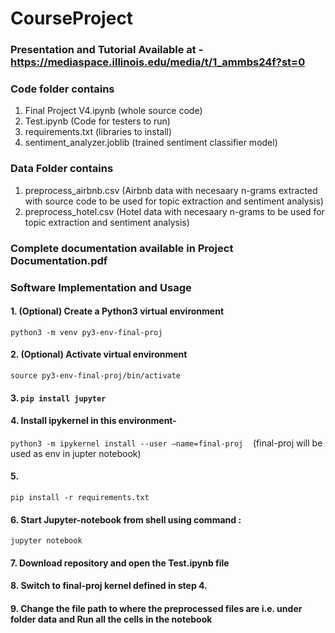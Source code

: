 # CourseProject

### Presentation and Tutorial Available at - https://mediaspace.illinois.edu/media/t/1_ammbs24f?st=0

### Code folder contains 

1. Final Project V4.ipynb  (whole source code)
2. Test.ipynb (Code for testers to run)
3. requirements.txt (libraries to install)
4. sentiment_analyzer.joblib (trained sentiment classifier model)

### Data Folder contains 

1. preprocess_airbnb.csv (Airbnb data with necesaary n-grams extracted with source code  to be used for topic extraction and sentiment analysis)
2. preprocess_hotel.csv (Hotel data with necesaary n-grams to be used for topic extraction and sentiment analysis)

### Complete documentation available in Project Documentation.pdf

### Software Implementation and Usage

#### 1. (Optional) Create a Python3 virtual environment

```python3 -m venv py3-env-final-proj```

#### 2. (Optional) Activate virtual environment

```source py3-env-final-proj/bin/activate``` 

#### 3. ```pip install jupyter```

#### 4. Install ipykernel in this environment-  

```python3 -m ipykernel install --user —name=final-proj```
 
 (final-proj will be used as env in jupter notebook)

#### 5. 

```pip install -r requirements.txt```

#### 6. Start Jupyter-notebook from shell using command :  

```jupyter notebook```

#### 7. Download repository and open the Test.ipynb file 

#### 8. Switch to final-proj kernel defined in step 4.

#### 9. Change the file path to where the preprocessed files are i.e. under folder data and Run all the cells in the notebook
